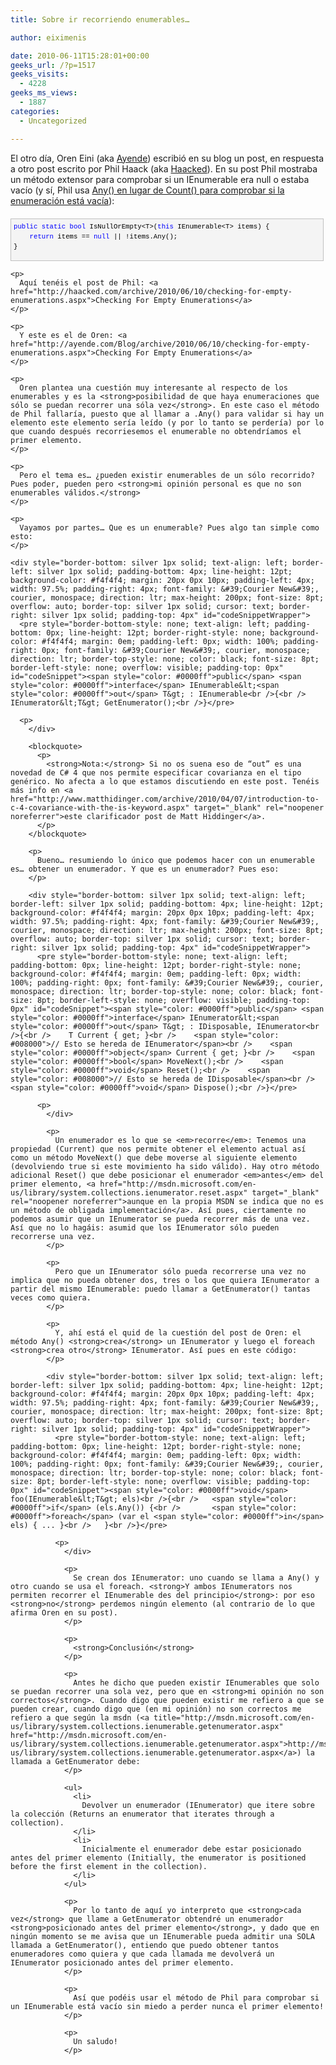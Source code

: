 ```yaml
---
title: Sobre ir recorriendo enumerables…

author: eiximenis

date: 2010-06-11T15:28:01+00:00
geeks_url: /?p=1517
geeks_visits:
  - 4228
geeks_ms_views:
  - 1887
categories:
  - Uncategorized

---
```

El otro día, Oren Eini (aka <a href="http://ayende.com" target="_blank" rel="noopener noreferrer">Ayende</a>) escribió en su blog un post, en respuesta a otro post escrito por Phil Haack (aka <a href="http://haacked.com" target="_blank" rel="noopener noreferrer">Haacked</a>). En su post Phil mostraba un método extensor para comprobar si un IEnumerable<T> era null o estaba vacío (y sí, Phil usa <a href="http://geeks.ms/blogs/jmaguilar/archive/2010/05/20/191-esa-enumeraci-243-n-est-225-vac-237-a.aspx" target="_blank" rel="noopener noreferrer">Any() en lugar de Count() para comprobar si la enumeración está vacía</a>):

<!--more-->

<div style="border-bottom: silver 1px solid; text-align: left; border-left: silver 1px solid; padding-bottom: 4px; line-height: 12pt; background-color: #f4f4f4; margin: 20px 0px 10px; padding-left: 4px; width: 97.5%; padding-right: 4px; font-family: &#39;Courier New&#39;, courier, monospace; direction: ltr; max-height: 200px; font-size: 8pt; overflow: auto; border-top: silver 1px solid; cursor: text; border-right: silver 1px solid; padding-top: 4px" id="codeSnippetWrapper">
  <pre style="border-bottom-style: none; text-align: left; padding-bottom: 0px; line-height: 12pt; border-right-style: none; background-color: #f4f4f4; margin: 0em; padding-left: 0px; width: 100%; padding-right: 0px; font-family: &#39;Courier New&#39;, courier, monospace; direction: ltr; border-top-style: none; color: black; font-size: 8pt; border-left-style: none; overflow: visible; padding-top: 0px" id="codeSnippet"><span style="color: #0000ff">public</span> <span style="color: #0000ff">static</span> <span style="color: #0000ff">bool</span> IsNullOrEmpty&lt;T&gt;(<span style="color: #0000ff">this</span> IEnumerable&lt;T&gt; items) {<br />    <span style="color: #0000ff">return</span> items == <span style="color: #0000ff">null</span> || !items.Any();<br />}</pre>
  
  <p>
    </div> 
    
    <p>
      Aquí tenéis el post de Phil: <a href="http://haacked.com/archive/2010/06/10/checking-for-empty-enumerations.aspx">Checking For Empty Enumerations</a>
    </p>
    
    <p>
      Y este es el de Oren: <a href="http://ayende.com/Blog/archive/2010/06/10/checking-for-empty-enumerations.aspx">Checking For Empty Enumerations</a>
    </p>
    
    <p>
      Oren plantea una cuestión muy interesante al respecto de los enumerables y es la <strong>posibilidad de que haya enumeraciones que sólo se puedan recorrer una sóla vez</strong>. En este caso el método de Phil fallaría, puesto que al llamar a .Any() para validar si hay un elemento este elemento sería leído (y por lo tanto se perdería) por lo que cuando después recorriesemos el enumerable no obtendríamos el primer elemento.
    </p>
    
    <p>
      Pero el tema es… ¿pueden existir enumerables de un sólo recorrido? Pues poder, pueden pero <strong>mi opinión personal es que no son enumerables válidos.</strong>
    </p>
    
    <p>
      Vayamos por partes… Que es un enumerable? Pues algo tan simple como esto:
    </p>
    
    <div style="border-bottom: silver 1px solid; text-align: left; border-left: silver 1px solid; padding-bottom: 4px; line-height: 12pt; background-color: #f4f4f4; margin: 20px 0px 10px; padding-left: 4px; width: 97.5%; padding-right: 4px; font-family: &#39;Courier New&#39;, courier, monospace; direction: ltr; max-height: 200px; font-size: 8pt; overflow: auto; border-top: silver 1px solid; cursor: text; border-right: silver 1px solid; padding-top: 4px" id="codeSnippetWrapper">
      <pre style="border-bottom-style: none; text-align: left; padding-bottom: 0px; line-height: 12pt; border-right-style: none; background-color: #f4f4f4; margin: 0em; padding-left: 0px; width: 100%; padding-right: 0px; font-family: &#39;Courier New&#39;, courier, monospace; direction: ltr; border-top-style: none; color: black; font-size: 8pt; border-left-style: none; overflow: visible; padding-top: 0px" id="codeSnippet"><span style="color: #0000ff">public</span> <span style="color: #0000ff">interface</span> IEnumerable&lt;<span style="color: #0000ff">out</span> T&gt; : IEnumerable<br />{<br />    IEnumerator&lt;T&gt; GetEnumerator();<br />}</pre>
      
      <p>
        </div> 
        
        <blockquote>
          <p>
            <strong>Nota:</strong> Si no os suena eso de “out” es una novedad de C# 4 que nos permite especificar covarianza en el tipo genérico. No afecta a lo que estamos discutiendo en este post. Tenéis más info en <a href="http://www.matthidinger.com/archive/2010/04/07/introduction-to-c-4-covariance-with-the-is-keyword.aspx" target="_blank" rel="noopener noreferrer">este clarificador post de Matt Hiddinger</a>.
          </p>
        </blockquote>
        
        <p>
          Bueno… resumiendo lo único que podemos hacer con un enumerable es… obtener un enumerador. Y que es un enumerador? Pues eso:
        </p>
        
        <div style="border-bottom: silver 1px solid; text-align: left; border-left: silver 1px solid; padding-bottom: 4px; line-height: 12pt; background-color: #f4f4f4; margin: 20px 0px 10px; padding-left: 4px; width: 97.5%; padding-right: 4px; font-family: &#39;Courier New&#39;, courier, monospace; direction: ltr; max-height: 200px; font-size: 8pt; overflow: auto; border-top: silver 1px solid; cursor: text; border-right: silver 1px solid; padding-top: 4px" id="codeSnippetWrapper">
          <pre style="border-bottom-style: none; text-align: left; padding-bottom: 0px; line-height: 12pt; border-right-style: none; background-color: #f4f4f4; margin: 0em; padding-left: 0px; width: 100%; padding-right: 0px; font-family: &#39;Courier New&#39;, courier, monospace; direction: ltr; border-top-style: none; color: black; font-size: 8pt; border-left-style: none; overflow: visible; padding-top: 0px" id="codeSnippet"><span style="color: #0000ff">public</span> <span style="color: #0000ff">interface</span> IEnumerator&lt;<span style="color: #0000ff">out</span> T&gt; : IDisposable, IEnumerator<br />{<br />    T Current { get; }<br />    <span style="color: #008000">// Esto se hereda de IEnumerator</span><br />    <span style="color: #0000ff">object</span> Current { get; }<br />    <span style="color: #0000ff">bool</span> MoveNext();<br />    <span style="color: #0000ff">void</span> Reset();<br />    <span style="color: #008000">// Esto se hereda de IDisposable</span><br />    <span style="color: #0000ff">void</span> Dispose();<br />}</pre>
          
          <p>
            </div> 
            
            <p>
              Un enumerador es lo que se <em>recorre</em>: Tenemos una propiedad (Current) que nos permite obtener el elemento actual así como un método MoveNext() que debe moverse al siguiente elemento (devolviendo true si este movimiento ha sido válido). Hay otro método adicional Reset() que debe posicionar el enumerador <em>antes</em> del primer elemento, <a href="http://msdn.microsoft.com/en-us/library/system.collections.ienumerator.reset.aspx" target="_blank" rel="noopener noreferrer">aunque en la propia MSDN se indica que no es un método de obligada implementación</a>. Así pues, ciertamente no podemos asumir que un IEnumerator se pueda recorrer más de una vez. Así que no lo hagáis: asumid que los IEnumerator sólo pueden recorrerse una vez.
            </p>
            
            <p>
              Pero que un IEnumerator sólo pueda recorrerse una vez no implica que no pueda obtener dos, tres o los que quiera IEnumerator a partir del mismo IEnumerable: puedo llamar a GetEnumerator() tantas veces como quiera.
            </p>
            
            <p>
              Y, ahí está el quid de la cuestión del post de Oren: el método Any() <strong>crea</strong> un IEnumerator y luego el foreach <strong>crea otro</strong> IEnumerator. Así pues en este código:
            </p>
            
            <div style="border-bottom: silver 1px solid; text-align: left; border-left: silver 1px solid; padding-bottom: 4px; line-height: 12pt; background-color: #f4f4f4; margin: 20px 0px 10px; padding-left: 4px; width: 97.5%; padding-right: 4px; font-family: &#39;Courier New&#39;, courier, monospace; direction: ltr; max-height: 200px; font-size: 8pt; overflow: auto; border-top: silver 1px solid; cursor: text; border-right: silver 1px solid; padding-top: 4px" id="codeSnippetWrapper">
              <pre style="border-bottom-style: none; text-align: left; padding-bottom: 0px; line-height: 12pt; border-right-style: none; background-color: #f4f4f4; margin: 0em; padding-left: 0px; width: 100%; padding-right: 0px; font-family: &#39;Courier New&#39;, courier, monospace; direction: ltr; border-top-style: none; color: black; font-size: 8pt; border-left-style: none; overflow: visible; padding-top: 0px" id="codeSnippet"><span style="color: #0000ff">void</span> foo(IEnumerable&lt;T&gt; els)<br />{<br />   <span style="color: #0000ff">if</span> (els.Any()) {<br />       <span style="color: #0000ff">foreach</span> (var el <span style="color: #0000ff">in</span> els) { ... }<br />   }<br />}</pre>
              
              <p>
                </div> 
                
                <p>
                  Se crean dos IEnumerator: uno cuando se llama a Any() y otro cuando se usa el foreach. <strong>Y ambos IEnumerators nos permiten recorrer el IEnumerable des del principio</strong>: por eso <strong>no</strong> perdemos ningún elemento (al contrario de lo que afirma Oren en su post).
                </p>
                
                <p>
                  <strong>Conclusión</strong>
                </p>
                
                <p>
                  Antes he dicho que pueden existir IEnumerables que solo se puedan recorrer una sola vez, pero que en <strong>mi opinión no son correctos</strong>. Cuando digo que pueden existir me refiero a que se pueden crear, cuando digo que (en mi opinión) no son correctos me refiero a que según la msdn (<a title="http://msdn.microsoft.com/en-us/library/system.collections.ienumerable.getenumerator.aspx" href="http://msdn.microsoft.com/en-us/library/system.collections.ienumerable.getenumerator.aspx">http://msdn.microsoft.com/en-us/library/system.collections.ienumerable.getenumerator.aspx</a>) la llamada a GetEnumerator debe:
                </p>
                
                <ul>
                  <li>
                    Devolver un enumerador (IEnumerator) que itere sobre la colección (Returns an enumerator that iterates through a collection).
                  </li>
                  <li>
                    Inicialmente el enumerador debe estar posicionado antes del primer elemento (Initially, the enumerator is positioned before the first element in the collection).
                  </li>
                </ul>
                
                <p>
                  Por lo tanto de aquí yo interpreto que <strong>cada vez</strong> que llame a GetEnumerator obtendré un enumerador <strong>posicionado antes del primer elemento</strong>, y dado que en ningún momento se me avisa que un IEnumerable pueda admitir una SOLA llamada a GetEnumerator(), entiendo que puedo obtener tantos enumeradores como quiera y que cada llamada me devolverá un IEnumerator posicionado antes del primer elemento.
                </p>
                
                <p>
                  Así que podéis usar el método de Phil para comprobar si un IEnumerable está vacío sin miedo a perder nunca el primer elemento!
                </p>
                
                <p>
                  Un saludo!
                </p>